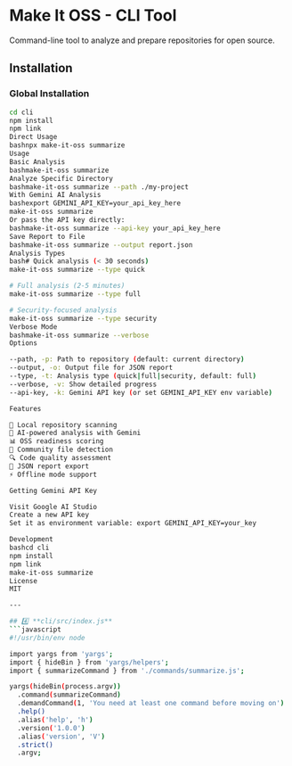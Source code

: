 # Make It OSS - CLI Tool

Command-line tool to analyze and prepare repositories for open source.

## Installation

### Global Installation
```bash
cd cli
npm install
npm link
Direct Usage
bashnpx make-it-oss summarize
Usage
Basic Analysis
bashmake-it-oss summarize
Analyze Specific Directory
bashmake-it-oss summarize --path ./my-project
With Gemini AI Analysis
bashexport GEMINI_API_KEY=your_api_key_here
make-it-oss summarize
Or pass the API key directly:
bashmake-it-oss summarize --api-key your_api_key_here
Save Report to File
bashmake-it-oss summarize --output report.json
Analysis Types
bash# Quick analysis (< 30 seconds)
make-it-oss summarize --type quick

# Full analysis (2-5 minutes)
make-it-oss summarize --type full

# Security-focused analysis
make-it-oss summarize --type security
Verbose Mode
bashmake-it-oss summarize --verbose
Options

--path, -p: Path to repository (default: current directory)
--output, -o: Output file for JSON report
--type, -t: Analysis type (quick|full|security, default: full)
--verbose, -v: Show detailed progress
--api-key, -k: Gemini API key (or set GEMINI_API_KEY env variable)

Features

📁 Local repository scanning
🤖 AI-powered analysis with Gemini
📊 OSS readiness scoring
📝 Community file detection
🔍 Code quality assessment
💾 JSON report export
⚡ Offline mode support

Getting Gemini API Key

Visit Google AI Studio
Create a new API key
Set it as environment variable: export GEMINI_API_KEY=your_key

Development
bashcd cli
npm install
npm link
make-it-oss summarize
License
MIT

---

## 4️⃣ **cli/src/index.js**
```javascript
#!/usr/bin/env node

import yargs from 'yargs';
import { hideBin } from 'yargs/helpers';
import { summarizeCommand } from './commands/summarize.js';

yargs(hideBin(process.argv))
  .command(summarizeCommand)
  .demandCommand(1, 'You need at least one command before moving on')
  .help()
  .alias('help', 'h')
  .version('1.0.0')
  .alias('version', 'V')
  .strict()
  .argv;